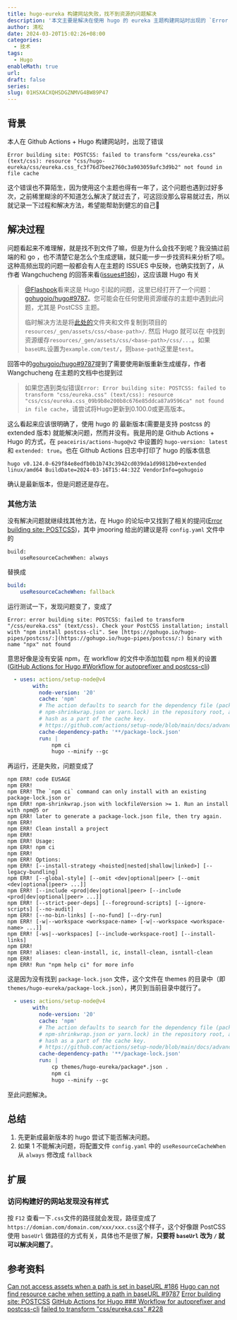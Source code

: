 ```yaml
---
title: hugo-eureka 构建网站失败，找不到资源的问题解决
description: '本文主要是解决在使用 hugo 的 eureka 主题构建网站时出现的 `Error building site: POSTCSS: failed to transform "css/eureka.css" (text/css): resource "css/hugo-eureka/css/eureka.css_fc3f76d7bee2760c3a903059afc3d9b2" not found in file cache` 的错误，以及在解决过程中出现的其他问题。'
author: 清松
date: 2024-03-20T15:02:26+08:00
categories:
  - 技术
tags:
  - Hugo
enableMath: true
url: 
draft: false
series: 
slug: 01HSXACXQHSDGZNMVG4BW89P47
---
```

## 背景
本人在 Github Actions + Hugo 构建网站时，出现了错误
```
Error building site: POSTCSS: failed to transform "css/eureka.css" (text/css): resource "css/hugo-eureka/css/eureka.css_fc3f76d7bee2760c3a903059afc3d9b2" not found in file cache
```
这个错误也不算陌生，因为使用这个主题也得有一年了，这个问题也遇到过好多次，之前稀里糊涂的不知道怎么解决了就过去了，可这回没那么容易就过去，所以就记录一下过程和解决方法，希望能帮助到健忘的自己🤣

## 解决过程

问题看起来不难理解，就是找不到文件了嘛，但是为什么会找不到呢？我没搞过前端的和 go ，也不清楚它是怎么个生成逻辑，就只能一步一步找资料来分析了呗。
这种高频出现的问题一般都会有人在主题的 ISSUES 中反映，也确实找到了，从作者 Wangchucheng 的回答来看([issues#186](https://github.com/wangchucheng/hugo-eureka/issues/186))，这应该跟 Hugo 有关
> [@Flashpok](https://github.com/Flashpok)看来这是 Hugo 引起的问题，这里已经打开了一个问题：[gohugoio/hugo#9787](https://github.com/gohugoio/hugo/issues/9787)。您可能会在任何使用资源缓存的主题中遇到此问题，尤其是 PostCSS 主题。
>
> 临时解决方法是将[此处的](https://github.com/wangchucheng/hugo-eureka/tree/master/resources/_gen/assets/css)文件夹和文件复制到项目的`resources/_gen/assets/css/<base-path>/`. 然后 Hugo 就可以在 中找到资源缓存`resources/_gen/assets/css/<base-path>/css/...`。如果`baseURL`设置为`example.com/test/`，则`base-path`这里是`test`。

回答中的[gohugoio/hugo#9787](https://github.com/gohugoio/hugo/issues/9787)提到了需要使用新版重新生成缓存，作者 Wangchucheng 在主题的文档中也提到过

>如果您遇到类似错误`Error: Error building site: POSTCSS: failed to transform "css/eureka.css" (text/css): resource "css/css/eureka.css_09b9b8e200b8c676e85ddca87a9596ca" not found in file cache`，请尝试将Hugo更新到0.100.0或更高版本。

这么看起来应该很明确了，使用 hugo 的 最新版本(需要是支持 postcss 的 extended 版本) 就能解决问题，然而并没有。我是用的是 Github Actions + Hugo 的方式，在 `peaceiris/actions-hugo@v2` 中设置的 `hugo-version: latest` 和 `extended: true`。也在 Github Actions 日志中打印了 hugo 的版本信息
```
hugo v0.124.0-629f84e8edfb0b1b743c3942cd039da1d99812b0+extended linux/amd64 BuildDate=2024-03-16T15:44:32Z VendorInfo=gohugoio
```
确认是最新版本，但是问题还是存在。

### 其他方法
没有解决问题就继续找其他方法，在 Hugo 的论坛中又找到了相关的提问([Error building site: POSTCSS](https://discourse.gohugo.io/t/error-building-site-postcss/31766))，其中 jmooring 给出的建议是将 `config.yaml` 文件中的
``` ymal
build: 
	useResourceCacheWhen: always
```
替换成
``` yaml
build: 
	useResourceCacheWhen: fallback
```
运行测试一下，发现问题变了，变成了
```
Error: error building site: POSTCSS: failed to transform "/css/eureka.css" (text/css). Check your PostCSS installation; install with "npm install postcss-cli". See [https://gohugo.io/hugo-pipes/postcss/:](https://gohugo.io/hugo-pipes/postcss/:) binary with name "npx" not found
```
意思好像是没有安装 npm，在 workflow 的文件中添加加载 npm 相关的设置([GitHub Actions for Hugo #Workflow for autoprefixer and postcss-cli](https://github.com/peaceiris/actions-hugo/tree/main))
``` yaml
  - uses: actions/setup-node@v4
        with:
          node-version: '20'
          cache: 'npm'
          # The action defaults to search for the dependency file (package-lock.json,
          # npm-shrinkwrap.json or yarn.lock) in the repository root, and uses its
          # hash as a part of the cache key.
          # https://github.com/actions/setup-node/blob/main/docs/advanced-usage.md#caching-packages-data
          cache-dependency-path: '**/package-lock.json'
          run: |
	          npm ci
	          hugo --minify --gc
```
再运行，还是失败，问题变成了
```
npm ERR! code EUSAGE
npm ERR! 
npm ERR! The `npm ci` command can only install with an existing package-lock.json or
npm ERR! npm-shrinkwrap.json with lockfileVersion >= 1. Run an install with npm@5 or
npm ERR! later to generate a package-lock.json file, then try again.
npm ERR! 
npm ERR! Clean install a project
npm ERR! 
npm ERR! Usage:
npm ERR! npm ci
npm ERR! 
npm ERR! Options:
npm ERR! [--install-strategy <hoisted|nested|shallow|linked>] [--legacy-bundling]
npm ERR! [--global-style] [--omit <dev|optional|peer> [--omit <dev|optional|peer> ...]]
npm ERR! [--include <prod|dev|optional|peer> [--include <prod|dev|optional|peer> ...]]
npm ERR! [--strict-peer-deps] [--foreground-scripts] [--ignore-scripts] [--no-audit]
npm ERR! [--no-bin-links] [--no-fund] [--dry-run]
npm ERR! [-w|--workspace <workspace-name> [-w|--workspace <workspace-name> ...]]
npm ERR! [-ws|--workspaces] [--include-workspace-root] [--install-links]
npm ERR! 
npm ERR! aliases: clean-install, ic, install-clean, isntall-clean
npm ERR! 
npm ERR! Run "npm help ci" for more info
```
这是因为没有找到 `package-lock.json` 文件，这个文件在 themes 的目录中（即`themes/hugo-eureka/package-lock.json`），拷贝到当前目录中就行了。
``` yaml
  - uses: actions/setup-node@v4
        with:
          node-version: '20'
          cache: 'npm'
          # The action defaults to search for the dependency file (package-lock.json,
          # npm-shrinkwrap.json or yarn.lock) in the repository root, and uses its
          # hash as a part of the cache key.
          # https://github.com/actions/setup-node/blob/main/docs/advanced-usage.md#caching-packages-data
          cache-dependency-path: '**/package-lock.json'
          run: |
	          cp themes/hugo-eureka/package*.json .
	          npm ci
	          hugo --minify --gc
```
至此问题解决。

## 总结
1. 先更新成最新版本的 hugo 尝试下能否解决问题。
2. 如果 1 不能解决问题，将配置文件 `config.yaml` 中的 `useResourceCacheWhen` 从 `always` 修改成 `fallback`

## 扩展
### 访问构建好的网站发现没有样式
按 `F12` 查看一下`.css`文件的路径就会发现，路径变成了`https://domian.com/domain.com/xxx/xxx.css`这个样子，这个好像跟 PostCSS 使用 `baseUrl` 做路径的方式有关，具体也不是很了解，**只要将 `baseUrl` 改为 `/` 就可以解决问题了**。

## 参考资料
[Can not access assets when a path is set in baseURL #186](https://github.com/wangchucheng/hugo-eureka/issues/186)
[Hugo can not find resource cache when setting a path in baseURL #9787](https://github.com/gohugoio/hugo/issues/9787)
[Error building site: POSTCSS](https://discourse.gohugo.io/t/error-building-site-postcss/31766)
[GitHub Actions for Hugo ### Workflow for autoprefixer and postcss-cli](https://github.com/peaceiris/actions-hugo/tree/main)
[failed to transform "css/eureka.css" #228](https://github.com/wangchucheng/hugo-eureka/issues/228)